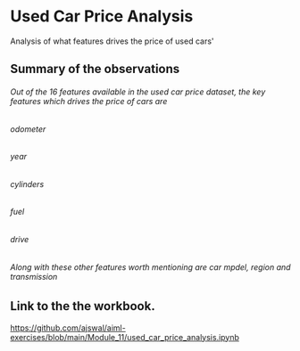 # Used Car Price Analysis

Analysis of what features drives the price of used cars'

## Summary of the observations
###### Out of the 16 features available in the used car price dataset, the key features which drives the price of cars are
###### odometer
###### year
###### cylinders
###### fuel
###### drive
###### Along with these other features worth mentioning are car mpdel, region and transmission



## Link to the the workbook.
https://github.com/ajswal/aiml-exercises/blob/main/Module_11/used_car_price_analysis.ipynb


